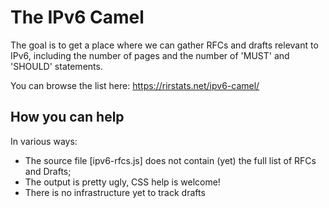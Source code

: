 # The IPv6 Camel
The goal is to get a place where we can gather RFCs and drafts relevant to IPv6,
including the number of pages and the number of 'MUST' and 'SHOULD' statements.

You can browse the list here: https://rirstats.net/ipv6-camel/

## How you can help
In various ways:

 * The source file [ipv6-rfcs.js] does not contain (yet) the full list of RFCs and Drafts;
 * The output is pretty ugly, CSS help is welcome!
 * There is no infrastructure yet to track drafts


